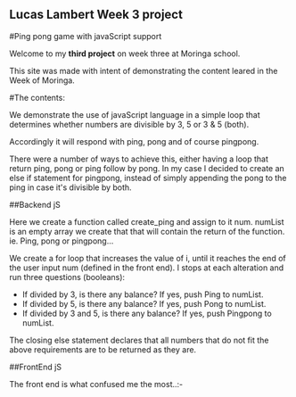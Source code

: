 ## Lucas Lambert Week 3 project

#Ping pong game with javaScript support


Welcome to my __third project__ on week three at Moringa school.

This site was made with intent of demonstrating the content leared in the Week
 of Moringa.

 #The contents:


 We demonstrate the use of javaScript language in a simple loop that determines whether numbers are divisible by 3, 5 or 3 & 5 (both).

 Accordingly it will respond with ping, pong and of course pingpong.

 There were a number of ways to achieve this, either having a loop that return ping, pong or ping follow by pong.
 In my case I decided to create an else if statement for pingpong, instead of simply appending the pong to the ping in case it's divisible by both.

 ##Backend jS

 Here we create a function called create_ping and assign to it num.
 numList is an empty array we create that that will contain the return of the function. ie. Ping, pong or pingpong...

 We create a for loop that increases the value of i, until it reaches the end of the user input num (defined in the front end).
 I stops at each alteration and run three questions (booleans):

 - If divided by 3, is there any balance?
 If yes, push Ping to numList.
 - If divided by 5, is there any balance?
  If yes, push Pong to numList.
 - If divided by 3 and 5, is there any balance?
  If yes, push Pingpong to numList.

  The closing else statement declares that all numbers that do not fit the above requirements are to be returned as they are.


  ##FrontEnd jS

  The front end is what confused me the most..:- 
